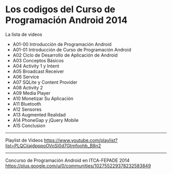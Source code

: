 Los codigos del Curso de Programación Android 2014
===========================

La lista de videos

- A01-00 Introducción de Programación Android
- A01-01 Introducción de Curso de Programación Android
- A02 Ciclo de Desarrollo de Aplicación de Android
- A03 Conceptos Básicos
- A04 Activity 1 y Intent
- A05 Broadcast Receiver
- A06 Service
- A07 SQLite y Content Provider
- A08 Activity 2
- A09 Media Player
- A10 Monetizar Su Aplicación
- A11 Bluetooth
- A12 Sensores
- A13 Augmented Realidad
- A14 PhoneGap y jQuery Mobile
- A15 Conclusion

----------------------------------
Playlist de Videos
https://www.youtube.com/playlist?list=PLQCiiajdpppoOVoSi0d7Gtmfoohb_B8n2

----------------------------------
Concurso de Programación Android en ITCA-FEPADE 2014
https://plus.google.com/u/0/communities/102755229378232583849
